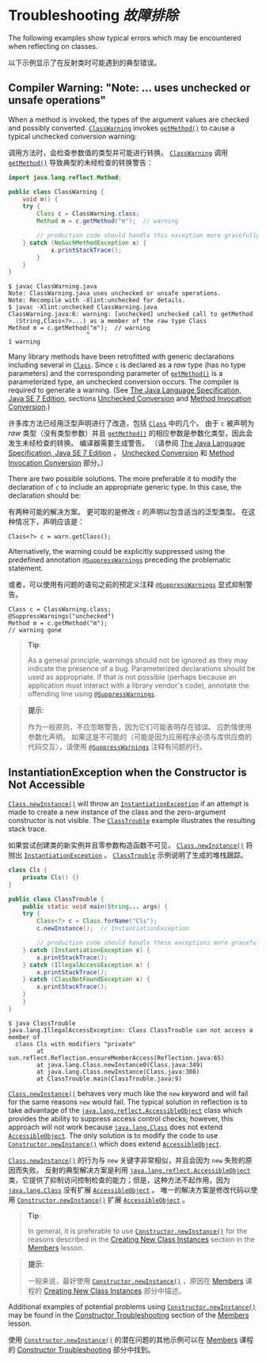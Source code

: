 # Troubleshooting _故障排除_


The following examples show typical errors which may be encountered when reflecting on classes.


以下示例显示了在反射类时可能遇到的典型错误。


## Compiler Warning: "Note: ... uses unchecked or unsafe operations"


When a method is invoked, the types of the argument values are checked and possibly converted. 
[`ClassWarning`](https://docs.oracle.com/javase/tutorial/reflect/class/example/ClassWarning.java) invokes [`getMethod()`](https://docs.oracle.com/javase/8/docs/api/java/lang/Class.html#getMethod-java.lang.String-java.lang.Class...-) to cause a typical unchecked conversion warning:


调用方法时，会检查参数值的类型并可能进行转换。
[`ClassWarning`](https://docs.oracle.com/javase/tutorial/reflect/class/example/ClassWarning.java) 调用 [`getMethod()`](https://docs.oracle.com/javase/8/docs/api/java/lang/Class.html#getMethod-java.lang.String-java.lang.Class...-) 导致典型的未经检查的转换警告：


```java
import java.lang.reflect.Method;

public class ClassWarning {
    void m() {
	try {
	    Class c = ClassWarning.class;
	    Method m = c.getMethod("m");  // warning

        // production code should handle this exception more gracefully
	} catch (NoSuchMethodException x) {
    	    x.printStackTrace();
    	}
    }
}
```


```text
$ javac ClassWarning.java
Note: ClassWarning.java uses unchecked or unsafe operations.
Note: Recompile with -Xlint:unchecked for details.
$ javac -Xlint:unchecked ClassWarning.java
ClassWarning.java:6: warning: [unchecked] unchecked call to getMethod
  (String,Class<?>...) as a member of the raw type Class
Method m = c.getMethod("m");  // warning
                      ^
1 warning
```


Many library methods have been retrofitted with generic declarations including several in [`Class`](https://docs.oracle.com/javase/8/docs/api/java/lang/Class.html). 
Since `c` is declared as a _raw_ type (has no type parameters) and the corresponding parameter of [`getMethod()`](https://docs.oracle.com/javase/8/docs/api/java/lang/Class.html#getMethod-java.lang.String-java.lang.Class...-) is a parameterized type, an unchecked conversion occurs. 
The compiler is required to generate a warning. 
(See [The Java Language Specification, Java SE 7 Edition](https://docs.oracle.com/javase/specs/jls/se7/html/index.html), sections [Unchecked Conversion](https://docs.oracle.com/javase/specs/jls/se7/html/jls-5.html#jls-5.1.9) and [Method Invocation Conversion](https://docs.oracle.com/javase/specs/jls/se7/html/jls-5.html#jls-5.3).)


许多库方法已经用泛型声明进行了改造，包括 [`Class`](https://docs.oracle.com/javase/8/docs/api/java/lang/Class.html) 中的几个。
由于 `c` 被声明为 _raw_ 类型（没有类型参数）并且 [`getMethod()`](https://docs.oracle.com/javase/8/docs/api/java/lang/Class.html#getMethod-java.lang.String-java.lang.Class...-) 的相应参数是参数化类型，因此会发生未经检查的转换。
编译器需要生成警告。
（请参阅 [The Java Language Specification, Java SE 7 Edition](https://docs.oracle.com/javase/specs/jls/se7/html/index.html) ， [Unchecked Conversion](https://docs.oracle.com/javase/specs/jls/se7/html/jls-5.html#jls-5.1.9) 和 [Method Invocation Conversion](https://docs.oracle.com/javase/specs/jls/se7/html/jls-5.html#jls-5.3) 部分。）


There are two possible solutions. 
The more preferable it to modify the declaration of `c` to include an appropriate generic type. 
In this case, the declaration should be:


有两种可能的解决方案。
更可取的是修改 `c` 的声明以包含适当的泛型类型。
在这种情况下，声明应该是：


`Class<?> c = warn.getClass();`


Alternatively, the warning could be explicitly suppressed using the predefined annotation [`@SuppressWarnings`](https://docs.oracle.com/javase/8/docs/api/java/lang/SuppressWarnings.html) preceding the problematic statement.


或者，可以使用有问题的语句之前的预定义注释 [`@SuppressWarnings`](https://docs.oracle.com/javase/8/docs/api/java/lang/SuppressWarnings.html) 显式抑制警告。


```text
Class c = ClassWarning.class;
@SuppressWarnings("unchecked")
Method m = c.getMethod("m");  
// warning gone
```


> **Tip**:
> 
> As a general principle, warnings should not be ignored as they may indicate the presence of a bug. 
> Parameterized declarations should be used as appropriate. 
> If that is not possible (perhaps because an application must interact with a library vendor's code), annotate the offending line using [`@SuppressWarnings`](https://docs.oracle.com/javase/8/docs/api/java/lang/SuppressWarnings.html). 


> **提示**:
> 
> 作为一般原则，不应忽略警告，因为它们可能表明存在错误。
> 应酌情使用参数化声明。
> 如果这是不可能的（可能是因为应用程序必须与库供应商的代码交互），请使用 [`@SuppressWarnings`](https://docs.oracle.com/javase/8/docs/api/java/lang/SuppressWarnings.html) 注释有问题的行。


## InstantiationException when the Constructor is Not Accessible


[`Class.newInstance()`](https://docs.oracle.com/javase/8/docs/api/java/lang/Class.html#newInstance--) will throw an [`InstantiationException`](https://docs.oracle.com/javase/8/docs/api/java/lang/InstantiationException.html) if an attempt is made to create a new instance of the class and the zero-argument constructor is not visible. 
The [`ClassTrouble`](https://docs.oracle.com/javase/tutorial/reflect/class/example/ClassTrouble.java) example illustrates the resulting stack trace.


如果尝试创建类的新实例并且零参数构造函数不可见， [`Class.newInstance()`](https://docs.oracle.com/javase/8/docs/api/java/lang/Class.html#newInstance--) 将抛出 [`InstantiationException`](https://docs.oracle.com/javase/8/docs/api/java/lang/InstantiationException.html) 。
[`ClassTrouble`](./example/ClassTrouble.java) 示例说明了生成的堆栈跟踪。


```java
class Cls {
    private Cls() {}
}

public class ClassTrouble {
    public static void main(String... args) {
	try {
	    Class<?> c = Class.forName("Cls");
	    c.newInstance();  // InstantiationException

        // production code should handle these exceptions more gracefully
	} catch (InstantiationException x) {
	    x.printStackTrace();
	} catch (IllegalAccessException x) {
	    x.printStackTrace();
	} catch (ClassNotFoundException x) {
	    x.printStackTrace();
	}
    }
}
```


```text
$ java ClassTrouble
java.lang.IllegalAccessException: Class ClassTrouble can not access a member of
  class Cls with modifiers "private"
        at sun.reflect.Reflection.ensureMemberAccess(Reflection.java:65)
        at java.lang.Class.newInstance0(Class.java:349)
        at java.lang.Class.newInstance(Class.java:308)
        at ClassTrouble.main(ClassTrouble.java:9)
```


[`Class.newInstance()`](https://docs.oracle.com/javase/8/docs/api/java/lang/Class.html#newInstance--) behaves very much like the `new` keyword and will fail for the same reasons `new` would fail. 
The typical solution in reflection is to take advantage of the [`java.lang.reflect.AccessibleObject`](https://docs.oracle.com/javase/8/docs/api/java/lang/reflect/AccessibleObject.html) class which provides the ability to suppress access control checks; however, this approach will not work because [`java.lang.Class`](https://docs.oracle.com/javase/8/docs/api/java/lang/Class.html) does not extend [`AccessibleObject`](https://docs.oracle.com/javase/8/docs/api/java/lang/reflect/AccessibleObject.html). 
The only solution is to modify the code to use [`Constructor.newInstance()`](https://docs.oracle.com/javase/8/docs/api/java/lang/reflect/Constructor.html#newInstance-java.lang.Object...-) which does extend [`AccessibleObject`](https://docs.oracle.com/javase/8/docs/api/java/lang/reflect/AccessibleObject.html).


[`Class.newInstance()`](https://docs.oracle.com/javase/8/docs/api/java/lang/Class.html#newInstance--) 的行为与 `new` 关键字非常相似，并且会因为 `new` 失败的原因而失败。
反射的典型解决方案是利用 [`java.lang.reflect.AccessibleObject`](https://docs.oracle.com/javase/8/docs/api/java/lang/reflect/AccessibleObject.html) 类，它提供了抑制访问控制检查的能力；但是，这种方法不起作用，因为 [`java.lang.Class`](https://docs.oracle.com/javase/8/docs/api/java/lang/Class.html) 没有扩展 [`AccessibleObject`](https://docs.oracle.com/javase/8/docs/api/java/lang/reflect/AccessibleObject.html) 。
唯一的解决方案是修改代码以使用 [`Constructor.newInstance()`](https://docs.oracle.com/javase/8/docs/api/java/lang/reflect/Constructor.html#newInstance-java.lang.Object...-) 扩展 [`AccessibleObject`](https://docs.oracle.com/javase/8/docs/api/java/lang/reflect/AccessibleObject.html) 。


> **Tip**:
> 
> In general, it is preferable to use [`Constructor.newInstance()`](https://docs.oracle.com/javase/8/docs/api/java/lang/reflect/Constructor.html#newInstance-java.lang.Object...-) for the reasons described in the [Creating New Class Instances](https://docs.oracle.com/javase/tutorial/reflect/member/ctorInstance.html) section in the [Members](https://docs.oracle.com/javase/tutorial/reflect/member/index.html) lesson. 


> **提示**:
> 
> 一般来说，最好使用 [`Constructor.newInstance()`](https://docs.oracle.com/javase/8/docs/api/java/lang/reflect/Constructor.html#newInstance-java.lang.Object...-) ，原因在 [Members](./../member/index.md) 课程的 [Creating New Class Instances](./../member/ctorInstance.md) 部分中描述。


Additional examples of potential problems using [`Constructor.newInstance()`](https://docs.oracle.com/javase/8/docs/api/java/lang/reflect/Constructor.html#newInstance-java.lang.Object...-) may be found in the [Constructor Troubleshooting](https://docs.oracle.com/javase/tutorial/reflect/member/ctorTrouble.html) section of the [Members](https://docs.oracle.com/javase/tutorial/reflect/member/index.html) lesson.


使用 [`Constructor.newInstance()`](https://docs.oracle.com/javase/8/docs/api/java/lang/reflect/Constructor.html#newInstance-java.lang.Object...-) 的潜在问题的其他示例可以在 [Members](./../member/index.md) 课程的 [Constructor Troubleshooting](./../member/ctorInstance.md) 部分中找到。
